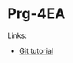 # Prg-4EA

Links:
- [Git tutorial](https://zarkom.notion.site/zarkom/Introduction-to-Git-ac396a0697704709a12b6a0e545db049)
